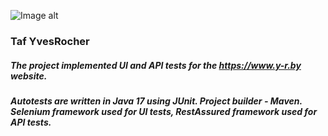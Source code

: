 ![Image alt]([https://github.com/NataliyaBaravuliya/taf-yves-rocher/blob/main/logo-yves-rocher..jpg](https://github.com/NataliyaBaravuliya/taf-yves-rocher/blob/main/logo_roshe.jpg))
### Taf YvesRocher
##### The project implemented UI and API tests for the https://www.y-r.by website.
##### Autotests are written in Java 17 using JUnit. Project builder - Maven. Selenium framework used for UI tests, RestAssured framework used for API tests.
